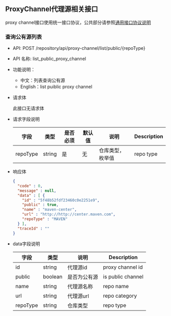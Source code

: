 ## ProxyChannel代理源相关接口

proxy channel接口使用统一接口协议，公共部分请参照[通用接口协议说明](./common.md)

### 查询公有源列表

- API: POST /repository/api/proxy-channel/list/public/{repoType}

- API 名称: list_public_proxy_channel

- 功能说明：

  - 中文：列表查询公有源
  - English：list puiblic proxy channel

- 请求体

  此接口无请求体

- 请求字段说明

  | 字段     | 类型   | 是否必须 | 默认值 | 说明             | Description |
  | -------- | ------ | -------- | ------ | ---------------- | ----------- |
  | repoType | string | 是       | 无     | 仓库类型，枚举值 | repo type   |

- 响应体

  ```json
  {
    "code" : 0,
    "message" : null,
    "data" : [ {
      "id" : "5f48b52fdf23460c0e2251e9",
      "public" : true,
      "name" : "maven-center",
      "url" : "http://http://center.maven.com",
      "repoType" : "MAVEN"
    } ],
    "traceId" : ""
  }
  ```

- data字段说明

  | 字段     | 类型    | 说明         | Description       |
  | -------- | ------- | ------------ | ----------------- |
  | id       | string  | 代理源id     | proxy channel id  |
  | public   | boolean | 是否为公有源 | is public channel |
  | name     | string  | 代理源名称   | repo name         |
  | url      | string  | 代理源url    | repo category     |
  | repoType | string  | 仓库类型     | repo type         |

